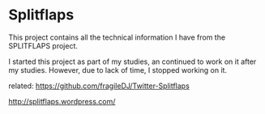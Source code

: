Splitflaps
==========
This project contains all the technical information I have from the SPLITFLAPS project.

I started this project as part of my studies, an continued to work on it after my studies. However, due to lack of time, I stopped working on it.

related:
https://github.com/fragileDJ/Twitter-Splitflaps


http://splitflaps.wordpress.com/
